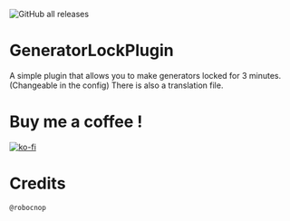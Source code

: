 ![GitHub all releases](https://img.shields.io/github/downloads/Robocnop/GeneratorLockPlugin/total)

# GeneratorLockPlugin
A simple plugin that allows you to make generators locked for 3 minutes. (Changeable in the config)
There is also a translation file.

# Buy me a coffee !
[![ko-fi](https://ko-fi.com/img/githubbutton_sm.svg)](https://ko-fi.com/P5P6XMKIH)

# Credits
`@robocnop`
